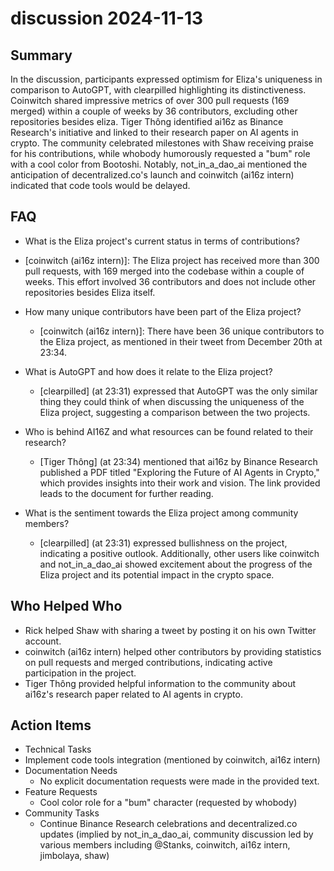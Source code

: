 # discussion 2024-11-13

## Summary
 In the discussion, participants expressed optimism for Eliza's uniqueness in comparison to AutoGPT, with clearpilled highlighting its distinctiveness. Coinwitch shared impressive metrics of over 300 pull requests (169 merged) within a couple of weeks by 36 contributors, excluding other repositories besides eliza. Tiger Thông identified ai16z as Binance Research's initiative and linked to their research paper on AI agents in crypto. The community celebrated milestones with Shaw receiving praise for his contributions, while whobody humorously requested a "bum" role with a cool color from Bootoshi. Notably, not_in_a_dao_ai mentioned the anticipation of decentralized.co's launch and coinwitch (ai16z intern) indicated that code tools would be delayed.

## FAQ
 - What is the Eliza project's current status in terms of contributions?
  - [coinwitch (ai16z intern)]: The Eliza project has received more than 300 pull requests, with 169 merged into the codebase within a couple of weeks. This effort involved 36 contributors and does not include other repositories besides Eliza itself.

- How many unique contributors have been part of the Eliza project?
  - [coinwitch (ai16z intern)]: There have been 36 unique contributors to the Eliza project, as mentioned in their tweet from December 20th at 23:34.

- What is AutoGPT and how does it relate to the Eliza project?
  - [clearpilled] (at 23:31) expressed that AutoGPT was the only similar thing they could think of when discussing the uniqueness of the Eliza project, suggesting a comparison between the two projects.

- Who is behind AI16Z and what resources can be found related to their research?
  - [Tiger Thông] (at 23:34) mentioned that ai16z by Binance Research published a PDF titled "Exploring the Future of AI Agents in Crypto," which provides insights into their work and vision. The link provided leads to the document for further reading.

- What is the sentiment towards the Eliza project among community members?
  - [clearpilled] (at 23:31) expressed bullishness on the project, indicating a positive outlook. Additionally, other users like coinwitch and not_in_a_dao_ai showed excitement about the progress of the Eliza project and its potential impact in the crypto space.

## Who Helped Who
 - Rick helped Shaw with sharing a tweet by posting it on his own Twitter account.
- coinwitch (ai16z intern) helped other contributors by providing statistics on pull requests and merged contributions, indicating active participation in the project.
- Tiger Thông provided helpful information to the community about ai16z's research paper related to AI agents in crypto.

## Action Items
 - Technical Tasks
  - Implement code tools integration (mentioned by coinwitch, ai16z intern)
- Documentation Needs
  - No explicit documentation requests were made in the provided text.
- Feature Requests
  - Cool color role for a "bum" character (requested by whobody)
- Community Tasks
  - Continue Binance Research celebrations and decentralized.co updates (implied by not_in_a_dao_ai, community discussion led by various members including @Stanks, coinwitch, ai16z intern, jimbolaya, shaw)

